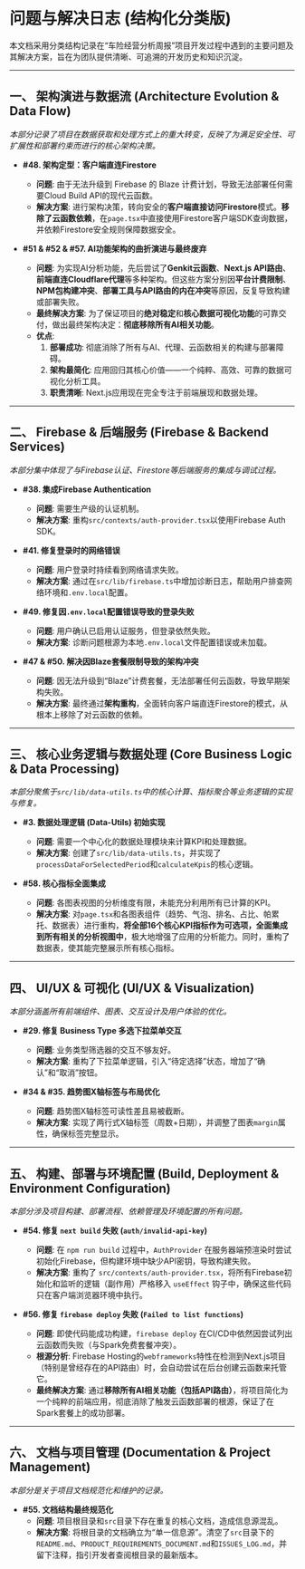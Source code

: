 # 问题与解决日志 (结构化分类版)

本文档采用分类结构记录在“车险经营分析周报”项目开发过程中遇到的主要问题及其解决方案，旨在为团队提供清晰、可追溯的开发历史和知识沉淀。

---

## 一、 架构演进与数据流 (Architecture Evolution & Data Flow)
*本部分记录了项目在数据获取和处理方式上的重大转变，反映了为满足安全性、可扩展性和部署约束而进行的核心架构决策。*

- **#48. 架构定型：客户端直连Firestore**
    - **问题**: 由于无法升级到 Firebase 的 Blaze 计费计划，导致无法部署任何需要Cloud Build API的现代云函数。
    - **解决方案**: 进行架构决策，转向安全的**客户端直接访问Firestore**模式。**移除了云函数依赖**，在`page.tsx`中直接使用Firestore客户端SDK查询数据，并依赖Firestore安全规则保障数据安全。

- **#51 & #52 & #57. AI功能架构的曲折演进与最终废弃**
    - **问题**: 为实现AI分析功能，先后尝试了**Genkit云函数**、**Next.js API路由**、**前端直连Cloudflare代理**等多种架构。但这些方案分别因**平台计费限制**、**NPM包构建冲突**、**部署工具与API路由的内在冲突**等原因，反复导致构建或部署失败。
    - **最终解决方案**: 为了保证项目的**绝对稳定**和**核心数据可视化功能**的可靠交付，做出最终架构决定：**彻底移除所有AI相关功能**。
    - **优点**:
        1.  **部署成功**: 彻底消除了所有与AI、代理、云函数相关的构建与部署障碍。
        2.  **架构最简化**: 应用回归其核心价值——一个纯粹、高效、可靠的数据可视化分析工具。
        3.  **职责清晰**: Next.js应用现在完全专注于前端展现和数据处理。

---

## 二、 Firebase & 后端服务 (Firebase & Backend Services)
*本部分集中体现了与Firebase认证、Firestore等后端服务的集成与调试过程。*

- **#38. 集成Firebase Authentication**
    - **问题**: 需要生产级的认证机制。
    - **解决方案**: 重构`src/contexts/auth-provider.tsx`以使用Firebase Auth SDK。

- **#41. 修复登录时的网络错误**
    - **问题**: 用户登录时持续看到网络请求失败。
    - **解决方案**: 通过在`src/lib/firebase.ts`中增加诊断日志，帮助用户排查网络环境和`.env.local`配置。

- **#49. 修复因`.env.local`配置错误导致的登录失败**
    - **问题**: 用户确认已启用认证服务，但登录依然失败。
    - **解决方案**: 诊断问题根源为本地`.env.local`文件配置错误或未加载。

- **#47 & #50. 解决因Blaze套餐限制导致的架构冲突**
    - **问题**: 因无法升级到“Blaze”计费套餐，无法部署任何云函数，导致早期架构失败。
    - **解决方案**: 最终通过**架构重构**，全面转向客户端直连Firestore的模式，从根本上移除了对云函数的依赖。

---

## 三、 核心业务逻辑与数据处理 (Core Business Logic & Data Processing)
*本部分聚焦于`src/lib/data-utils.ts`中的核心计算、指标聚合等业务逻辑的实现与修复。*

- **#3. 数据处理逻辑 (Data-Utils) 初始实现**
    - **问题**: 需要一个中心化的数据处理模块来计算KPI和处理数据。
    - **解决方案**: 创建了`src/lib/data-utils.ts`，并实现了`processDataForSelectedPeriod`和`calculateKpis`的核心逻辑。

- **#58. 核心指标全面集成**
    - **问题**: 各图表视图的分析维度有限，未能充分利用所有已计算的KPI。
    - **解决方案**: 对`page.tsx`和各图表组件（趋势、气泡、排名、占比、帕累托、数据表）进行重构，**将全部16个核心KPI指标作为可选项，全面集成到所有相关的分析视图中**，极大地增强了应用的分析能力。同时，重构了数据表，使其能完整展示所有核心指标。

---

## 四、 UI/UX & 可视化 (UI/UX & Visualization)
*本部分涵盖所有前端组件、图表、交互设计及用户体验的优化。*

- **#29. 修复 Business Type 多选下拉菜单交互**
    - **问题**: 业务类型筛选器的交互不够友好。
    - **解决方案**: 重构了下拉菜单逻辑，引入“待定选择”状态，增加了“确认”和“取消”按钮。

- **#34 & #35. 趋势图X轴标签与布局优化**
    - **问题**: 趋势图X轴标签可读性差且易被截断。
    - **解决方案**: 实现了两行式X轴标签（周数+日期），并调整了图表`margin`属性，确保标签完整显示。

---

## 五、 构建、部署与环境配置 (Build, Deployment & Environment Configuration)
*本部分涉及项目构建、部署流程、依赖管理及环境配置的所有问题。*

- **#54. 修复 `next build` 失败 (`auth/invalid-api-key`)**
    - **问题**: 在 `npm run build` 过程中，`AuthProvider` 在服务器端预渲染时尝试初始化Firebase，但构建环境中缺少API密钥，导致构建失败。
    - **解决方案**: 重构了 `src/contexts/auth-provider.tsx`，将所有Firebase初始化和监听的逻辑（副作用）严格移入 `useEffect` 钩子中，确保这些代码只在客户端浏览器环境中执行。

- **#56. 修复 `firebase deploy` 失败 (`Failed to list functions`)**
    - **问题**: 即使代码能成功构建，`firebase deploy` 在CI/CD中依然因尝试列出云函数而失败（与Spark免费套餐冲突）。
    - **根源分析**: Firebase Hosting的`webframeworks`特性在检测到Next.js项目（特别是曾经存在的API路由）时，会自动尝试在后台创建云函数来托管它。
    - **最终解决方案**: 通过**移除所有AI相关功能（包括API路由）**，将项目简化为一个纯粹的前端应用，彻底消除了触发云函数部署的根源，保证了在Spark套餐上的成功部署。

---

## 六、 文档与项目管理 (Documentation & Project Management)
*本部分是关于项目文档规范化和维护的记录。*

- **#55. 文档结构最终规范化**
    - **问题**: 项目根目录和`src`目录下存在重复的核心文档，造成信息源混乱。
    - **解决方案**: 将根目录的文档确立为“单一信息源”。清空了`src`目录下的`README.md`、`PRODUCT_REQUIREMENTS_DOCUMENT.md`和`ISSUES_LOG.md`，并留下注释，指引开发者查阅根目录的最新版本。

